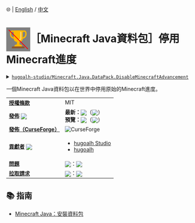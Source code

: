 🌐 | [English](./README.md) / [中文](./README-zh-TW.md)

# <img align="center" src="./pack.svg" height="64px" />［Minecraft Java資料包］停用Minecraft進度

<details>
  <summary><a href="https://github.com/hugoalh-studio/Minecraft.Java.DataPack.DisableMinecraftAdvancement"><code>hugoalh-studio/Minecraft.Java.DataPack.DisableMinecraftAdvancement</code></a></summary>
  <img align="center" alt="GitHub語言總數" src="https://img.shields.io/github/languages/count/hugoalh-studio/Minecraft.Java.DataPack.DisableMinecraftAdvancement?label=%E8%AA%9E%E8%A8%80%E7%B8%BD%E6%95%B8&logo=github&logoColor=ffffff&style=flat-square" />
  <img align="center" alt="GitHub熱門語言" src="https://img.shields.io/github/languages/top/hugoalh-studio/Minecraft.Java.DataPack.DisableMinecraftAdvancement?logo=github&logoColor=ffffff&style=flat-square" />
  <img align="center" alt="GitHub儲存庫大小" src="https://img.shields.io/github/repo-size/hugoalh-studio/Minecraft.Java.DataPack.DisableMinecraftAdvancement?label=%E5%84%B2%E5%AD%98%E5%BA%AB%E5%A4%A7%E5%B0%8F&logo=github&logoColor=ffffff&style=flat-square" />
  <img align="center" alt="GitHub代碼大小" src="https://img.shields.io/github/languages/code-size/hugoalh-studio/Minecraft.Java.DataPack.DisableMinecraftAdvancement?label=%E4%BB%A3%E7%A2%BC%E5%A4%A7%E5%B0%8F&logo=github&logoColor=ffffff&style=flat-square" />
  <img align="center" alt="GitHub觀察者" src="https://img.shields.io/github/watchers/hugoalh-studio/Minecraft.Java.DataPack.DisableMinecraftAdvancement?label=%E8%A7%80%E5%AF%9F%E8%80%85&logo=github&logoColor=ffffff&style=flat-square" />
  <img align="center" alt="GitHub星" src="https://img.shields.io/github/stars/hugoalh-studio/Minecraft.Java.DataPack.DisableMinecraftAdvancement?label=%E6%98%9F&logo=github&logoColor=ffffff&style=flat-square" />
  <img align="center" alt="GitHub分支" src="https://img.shields.io/github/forks/hugoalh-studio/Minecraft.Java.DataPack.DisableMinecraftAdvancement?label=%E5%88%86%E6%94%AF&logo=github&logoColor=ffffff&style=flat-square" />
</details>

一個Minecraft Java資料包以在世界中停用原始的Minecraft進度。

<table>
  <tr>
    <td><a href="./LICENSE-zh-TW.md"><b>授權條款</b></a></td>
    <td>MIT</td>
  </tr>
  <tr>
    <td><a href="https://github.com/hugoalh-studio/Minecraft.Java.DataPack.DisableMinecraftAdvancement/releases"><b>發佈</b></a> <img align="center" src="https://img.shields.io/github/downloads/hugoalh-studio/Minecraft.Java.DataPack.DisableMinecraftAdvancement/total?label=%20&style=flat-square" /></td>
    <td>
      <b>最新：</b><img align="center" src="https://img.shields.io/github/release/hugoalh-studio/Minecraft.Java.DataPack.DisableMinecraftAdvancement?sort=semver&label=%20&style=flat-square" />（<img align="center" src="https://img.shields.io/github/release-date/hugoalh-studio/Minecraft.Java.DataPack.DisableMinecraftAdvancement?label=%20&style=flat-square" />）<br />
      <b>預覽：</b><img align="center" src="https://img.shields.io/github/release/hugoalh-studio/Minecraft.Java.DataPack.DisableMinecraftAdvancement?include_prereleases&sort=semver&label=%20&style=flat-square" />（<img align="center" src="https://img.shields.io/github/release-date-pre/hugoalh-studio/Minecraft.Java.DataPack.DisableMinecraftAdvancement?label=%20&style=flat-square" />）
    </td>
  </tr>
  <tr>
    <td><a href="https://www.curseforge.com/minecraft/customization/disable-minecraft-advancement"><b>發佈（CurseForge）</b></a></td>
    <td><img align="center" alt="CurseForge" src="https://img.shields.io/static/v1?style=flat-square&logo=curseforge&label=curseforge&message=%20&color=orange" /></td>
  </tr>
  <tr>
    <td><a href="https://github.com/hugoalh-studio/Minecraft.Java.DataPack.DisableMinecraftAdvancement/graphs/contributors"><b>貢獻者</b></a> <img align="center" src="https://img.shields.io/github/contributors/hugoalh-studio/Minecraft.Java.DataPack.DisableMinecraftAdvancement?label=%20&style=flat-square" /></td>
    <td><ul>
        <li><a href="https://github.com/hugoalh-studio">hugoalh Studio</a></li>
        <li><a href="https://github.com/hugoalh">hugoalh</a></li>
    </ul></td>
  </tr>
  <tr>
    <td><a href="https://github.com/hugoalh-studio/Minecraft.Java.DataPack.DisableMinecraftAdvancement/issues?q=is%3Aissue"><b>問題</b></a></td>
    <td><img align="center" src="https://img.shields.io/github/issues-raw/hugoalh-studio/Minecraft.Java.DataPack.DisableMinecraftAdvancement?label=%20&style=flat-square" />：<img align="center" src="https://img.shields.io/github/issues-closed-raw/hugoalh-studio/Minecraft.Java.DataPack.DisableMinecraftAdvancement?label=%20&style=flat-square" /></td>
  </tr>
  <tr>
    <td><a href="https://github.com/hugoalh-studio/Minecraft.Java.DataPack.DisableMinecraftAdvancement/pulls?q=is%3Apr"><b>拉取請求</b></a></td>
    <td><img align="center" src="https://img.shields.io/github/issues-pr-raw/hugoalh-studio/Minecraft.Java.DataPack.DisableMinecraftAdvancement?label=%20&style=flat-square" />：<img align="center" src="https://img.shields.io/github/issues-pr-closed-raw/hugoalh-studio/Minecraft.Java.DataPack.DisableMinecraftAdvancement?label=%20&style=flat-square" /></td>
  </tr>
</table>

## 📚 指南

- [Minecraft Java：安裝資料包](https://minecraft-zh.gamepedia.com/%E6%95%99%E7%A8%8B/%E5%AE%89%E8%A3%85%E6%95%B0%E6%8D%AE%E5%8C%85?variant=zh-tw)
